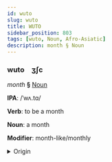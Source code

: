 ```yaml
---
id: wuto
slug: wuto
title: WUTO
sidebar_position: 803
tags: [wuto, Noun, Afro-Asiatic]
description: month § Noun
---
```


### wuto&emsp;<span kind="abugida">ʒʃc</span>

*month* **§** [Noun](../../tags/Noun)

**IPA**: /ˈwʌ.tɑ/

**Verb**: to be a month

**Noun**: a month

**Modifier**: month-like/monthly

<details>
    <summary>Origin</summary>
    Hausa wata [wə́.tàː]<br/>
    <em>Afro-Asiatic Language Family</em>
</details>